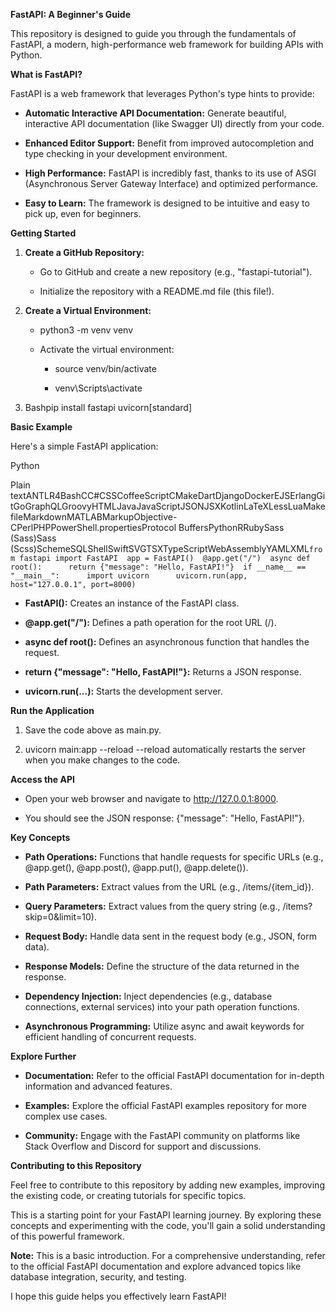 **FastAPI: A Beginner's Guide**

This repository is designed to guide you through the fundamentals of FastAPI, a modern, high-performance web framework for building APIs with Python.

**What is FastAPI?**

FastAPI is a web framework that leverages Python's type hints to provide:

*   **Automatic Interactive API Documentation:** Generate beautiful, interactive API documentation (like Swagger UI) directly from your code.
    
*   **Enhanced Editor Support:** Benefit from improved autocompletion and type checking in your development environment.
    
*   **High Performance:** FastAPI is incredibly fast, thanks to its use of ASGI (Asynchronous Server Gateway Interface) and optimized performance.
    
*   **Easy to Learn:** The framework is designed to be intuitive and easy to pick up, even for beginners.
    

**Getting Started**

1.  **Create a GitHub Repository:**
    
    *   Go to GitHub and create a new repository (e.g., "fastapi-tutorial").
        
    *   Initialize the repository with a README.md file (this file!).
        
2.  **Create a Virtual Environment:**
    
    *   python3 -m venv venv
        
    *   Activate the virtual environment:
        
        *   source venv/bin/activate
            
        *   venv\\Scripts\\activate
            
3.  Bashpip install fastapi uvicorn\[standard\]
    

**Basic Example**

Here's a simple FastAPI application:

Python

Plain textANTLR4BashCC#CSSCoffeeScriptCMakeDartDjangoDockerEJSErlangGitGoGraphQLGroovyHTMLJavaJavaScriptJSONJSXKotlinLaTeXLessLuaMakefileMarkdownMATLABMarkupObjective-CPerlPHPPowerShell.propertiesProtocol BuffersPythonRRubySass (Sass)Sass (Scss)SchemeSQLShellSwiftSVGTSXTypeScriptWebAssemblyYAMLXML`from fastapi import FastAPI  app = FastAPI()  @app.get("/")  async def root():      return {"message": "Hello, FastAPI!"}  if __name__ == "__main__":      import uvicorn      uvicorn.run(app, host="127.0.0.1", port=8000)` 

*   **FastAPI():** Creates an instance of the FastAPI class.
    
*   **@app.get("/"):** Defines a path operation for the root URL (/).
    
*   **async def root():** Defines an asynchronous function that handles the request.
    
*   **return {"message": "Hello, FastAPI!"}:** Returns a JSON response.
    
*   **uvicorn.run(...):** Starts the development server.
    

**Run the Application**

1.  Save the code above as main.py.
    
2.  uvicorn main:app --reload --reload automatically restarts the server when you make changes to the code.
    

**Access the API**

*   Open your web browser and navigate to http://127.0.0.1:8000.
    
*   You should see the JSON response: {"message": "Hello, FastAPI!"}.
    

**Key Concepts**

*   **Path Operations:** Functions that handle requests for specific URLs (e.g., @app.get(), @app.post(), @app.put(), @app.delete()).
    
*   **Path Parameters:** Extract values from the URL (e.g., /items/{item\_id}).
    
*   **Query Parameters:** Extract values from the query string (e.g., /items?skip=0&limit=10).
    
*   **Request Body:** Handle data sent in the request body (e.g., JSON, form data).
    
*   **Response Models:** Define the structure of the data returned in the response.
    
*   **Dependency Injection:** Inject dependencies (e.g., database connections, external services) into your path operation functions.
    
*   **Asynchronous Programming:** Utilize async and await keywords for efficient handling of concurrent requests.
    

**Explore Further**

*   **Documentation:** Refer to the official FastAPI documentation for in-depth information and advanced features.
    
*   **Examples:** Explore the official FastAPI examples repository for more complex use cases.
    
*   **Community:** Engage with the FastAPI community on platforms like Stack Overflow and Discord for support and discussions.
    

**Contributing to this Repository**

Feel free to contribute to this repository by adding new examples, improving the existing code, or creating tutorials for specific topics.

This is a starting point for your FastAPI learning journey. By exploring these concepts and experimenting with the code, you'll gain a solid understanding of this powerful framework.

**Note:** This is a basic introduction. For a comprehensive understanding, refer to the official FastAPI documentation and explore advanced topics like database integration, security, and testing.

I hope this guide helps you effectively learn FastAPI!